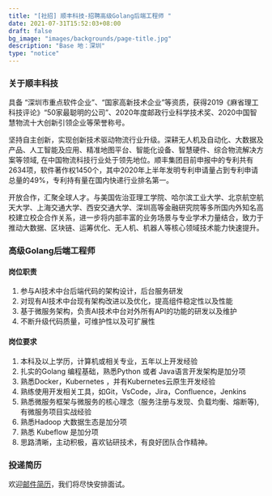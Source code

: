 ```yaml
---
title: "[社招] 顺丰科技-招聘高级Golang后端工程师 "
date: 2021-07-31T15:52:03+08:00
draft: false
bg_image: "images/backgrounds/page-title.jpg"
description: "Base 地：深圳"
type: "notice"
---
```




### 关于顺丰科技

具备 “深圳市重点软件企业”、“国家高新技术企业”等资质，获得2019《麻省理工科技评论》“50家最聪明的公司”、2020年度邮政行业科学技术奖、2020中国智慧物流十大创新引领企业等荣誉称号。

坚持自主创新，实现创新技术驱动物流行业升级。深耕无人机及自动化、大数据及产品、人工智能及应用、精准地图平台、智能化设备、智慧硬件、综合物流解决方案等领域, 在中国物流科技行业处于领先地位。顺丰集团目前申报中的专利共有2634项，软件著作权1450个，其中2020年上半年发明专利申请量占到专利申请总量的49%，专利持有量在国内快递行业排名第一。

开放合作，汇聚全球人才。与美国佐治亚理工学院、哈尔滨工业大学、北京航空航天大学、上海交通大学、西安交通大学、深圳高等金融研究院等多所国内外知名高校建立校企合作关系，进一步将内部丰富的业务场景与专业学术力量结合，致力于推动大数据、区块链、运筹优化、无人机、机器人等核心领域技术能力快速提升。

### 高级Golang后端工程师

#### 岗位职责

1. 参与AI技术中台后端代码的架构设计，后台服务研发
2. 对现有AI技术中台现有架构改进以及优化，提高组件稳定性以及性能
3. 基于微服务架构，负责AI技术中台对外所有API的功能的研发以及维护
4. 不断升级代码质量，可维护性以及可扩展性


#### 岗位要求

1. 本科及以上学历，计算机或相关专业，五年以上开发经验
2. 扎实的Golang 编程基础，熟悉Python 或者 Java语言开发架构是加分项
3. 熟悉Docker，Kubernetes ，并有Kubernetes云原生开发经验
4. 熟练使用开发相关工具，如Git，VsCode，Jira，Confluence，Jenkins
5. 熟悉微服务框架与微服务的核心理念（服务注册与发现、负载均衡、熔断等),有微服务项目实战经验
6. 熟悉Hadoop 大数据生态是加分项
7. 熟悉 Kubeflow 是加分项
8. 思路清晰，主动积极，喜欢钻研技术，有良好团队合作精神。



### 投递简历

欢迎[邮件简历](mailto:chenchuansong@sfmail.sf-express.com)，我们将尽快安排面试。